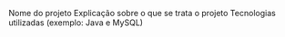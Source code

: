 Nome do projeto
Explicação sobre o que se trata o projeto
Tecnologias utilizadas (exemplo: Java e MySQL)

